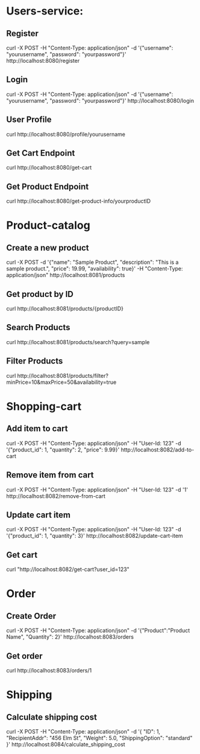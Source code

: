 # Users-service:

## Register
curl -X POST -H "Content-Type: application/json" -d '{"username": "yourusername", "password": "yourpassword"}' http://localhost:8080/register
## Login
curl -X POST -H "Content-Type: application/json" -d '{"username": "yourusername", "password": "yourpassword"}' http://localhost:8080/login
## User Profile 
curl http://localhost:8080/profile/yourusername
## Get Cart Endpoint
curl http://localhost:8080/get-cart
## Get Product Endpoint
curl http://localhost:8080/get-product-info/yourproductID

# Product-catalog

## Create a new product
curl -X POST -d '{"name": "Sample Product", "description": "This is a sample product.", "price": 19.99, "availability": true}' -H "Content-Type: application/json" http://localhost:8081/products
## Get product by ID
curl http://localhost:8081/products/{productID}
## Search Products
curl http://localhost:8081/products/search?query=sample
## Filter Products
curl http://localhost:8081/products/filter?minPrice=10&maxPrice=50&availability=true

# Shopping-cart
## Add item to cart
curl -X POST -H "Content-Type: application/json" -H "User-Id: 123" -d '{"product_id": 1, "quantity": 2, "price": 9.99}' http://localhost:8082/add-to-cart
## Remove item from cart
curl -X POST -H "Content-Type: application/json" -H "User-Id: 123" -d '1' http://localhost:8082/remove-from-cart
## Update cart item
curl -X POST -H "Content-Type: application/json" -H "User-Id: 123" -d '{"product_id": 1, "quantity": 3}' http://localhost:8082/update-cart-item
## Get cart
curl "http://localhost:8082/get-cart?user_id=123"

# Order

## Create Order
curl -X POST -H "Content-Type: application/json" -d '{"Product":"Product Name", "Quantity": 2}' http://localhost:8083/orders
## Get order
curl http://localhost:8083/orders/1

# Shipping
## Calculate shipping cost
curl -X POST -H "Content-Type: application/json" -d '{
    "ID": 1,
    "RecipientAddr": "456 Elm St",
    "Weight": 5.0,
    "ShippingOption": "standard"
}' http://localhost:8084/calculate_shipping_cost

